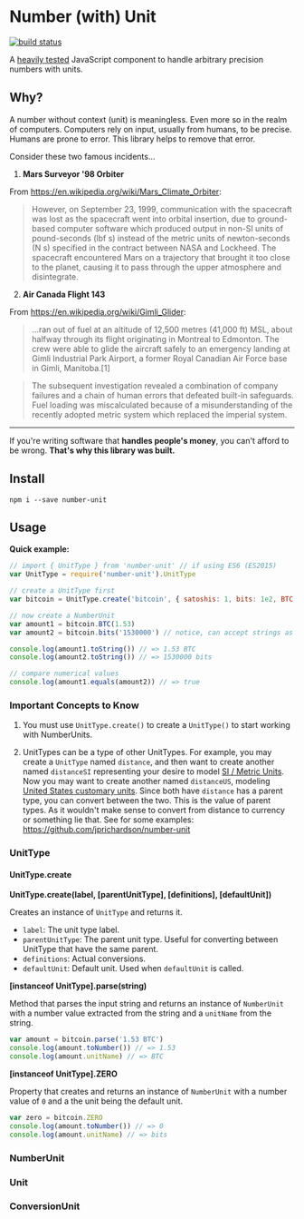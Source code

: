 Number (with) Unit
==================

[![build status](https://api.travis-ci.org/jprichardson/number-unit.svg)](http://travis-ci.org/jprichardson/number-unit)

A [heavily tested](https://github.com/jprichardson/number-unit/tree/master/tests) JavaScript component to handle arbitrary precision numbers with units.


Why?
----

A number without context (unit) is meaningless. Even more so in the realm of
computers. Computers rely on input, usually from humans, to be precise. Humans are prone to error.
This library helps to remove that error.

Consider these two famous incidents...

1. **Mars Surveyor '98 Orbiter**

From https://en.wikipedia.org/wiki/Mars_Climate_Orbiter:

> However, on September 23, 1999, communication with the spacecraft was lost as the spacecraft went into orbital insertion, due to ground-based computer software which produced output in non-SI units of pound-seconds (lbf s) instead of the metric units of newton-seconds (N s) specified in the contract between NASA and Lockheed. The spacecraft encountered Mars on a trajectory that brought it too close to the planet, causing it to pass through the upper atmosphere and disintegrate.

2. **Air Canada Flight 143**

From https://en.wikipedia.org/wiki/Gimli_Glider:

> ...ran out of fuel at an altitude of 12,500 metres (41,000 ft) MSL, about halfway through its flight originating in Montreal to Edmonton. The crew were able to glide the aircraft safely to an emergency landing at Gimli Industrial Park Airport, a former Royal Canadian Air Force base in Gimli, Manitoba.[1]

> The subsequent investigation revealed a combination of company failures and a chain of human errors that defeated built-in safeguards. Fuel loading was miscalculated because of a misunderstanding of the recently adopted metric system which replaced the imperial system.

---

If you're writing software that **handles people's money**, you can't afford to be wrong. **That's why
this library was built.**


Install
-------

    npm i --save number-unit


Usage
-----

**Quick example:**

```js
// import { UnitType } from 'number-unit' // if using ES6 (ES2015)
var UnitType = require('number-unit').UnitType

// create a UnitType first
var bitcoin = UnitType.create('bitcoin', { satoshis: 1, bits: 1e2, BTC: 1e8 }, 'bits')

// now create a NumberUnit
var amount1 = bitcoin.BTC(1.53)
var amount2 = bitcoin.bits('1530000') // notice, can accept strings as well

console.log(amount1.toString()) // => 1.53 BTC
console.log(amount2.toString()) // => 1530000 bits

// compare numerical values
console.log(amount1.equals(amount2)) // => true
```



### Important Concepts to Know

1. You must use `UnitType.create()` to create a `UnitType()` to start working with
NumberUnits.

2. UnitTypes can be a type of other UnitTypes. For example, you may create
a `UnitType` named `distance`, and then want to create another named `distanceSI`
representing your desire to model [SI / Metric Units](https://en.wikipedia.org/wiki/International_System_of_Units).
Now you may want to create another named `distanceUS`, modeling
[United States customary units](https://en.wikipedia.org/wiki/United_States_customary_units). Since both
have `distance` has a parent type, you can convert between the two. This is the value
of parent types. As it wouldn't make sense to convert from distance to currency or something
lie that. See for some examples: https://github.com/jprichardson/number-unit


### UnitType

#### UnitType.create

**UnitType.create(label, [parentUnitType], [definitions], [defaultUnit])**

Creates an instance of `UnitType` and returns it.

- `label`: The unit type label.
- `parentUnitType`: The parent unit type. Useful for converting between UnitType that have the same parent.
- `definitions`: Actual conversions.
- `defaultUnit`: Default unit. Used when `defaultUnit` is called.


**[instanceof UnitType].parse(string)**

Method that parses the input string and returns an instance of `NumberUnit` with
a number value extracted from the string and a `unitName` from the string.

```js
var amount = bitcoin.parse('1.53 BTC')
console.log(amount.toNumber()) // => 1.53
console.log(amount.unitName) // => BTC
```

**[instanceof UnitType].ZERO**

Property that creates and returns an instance of `NumberUnit` with a number value of `0` and a
the unit being the default unit.

```js
var zero = bitcoin.ZERO
console.log(amount.toNumber()) // => 0
console.log(amount.unitName) // => bits
```



### NumberUnit




### Unit





### ConversionUnit
